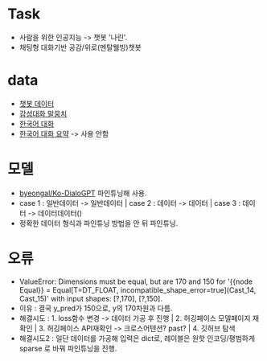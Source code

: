# Task
- 사람을 위한 인공지능 -> 챗봇 '나린'.
- 채팅형 대화기반 공감/위로(멘탈웰빙)챗봇

# data
- [챗봇 데이터](https://github.com/songys/Chatbot_data)
- [감성대화 말뭉치](https://aihub.or.kr/aidata/7978) 
- [한국어 대화](https://aihub.or.kr/aidata/85/download)
- [한국어 대화 요약](https://aihub.or.kr/aidata/30714) -> 사용 안함

# 모델
- [byeongal/Ko-DialoGPT](https://huggingface.co/byeongal/Ko-DialoGPT) 파인튜닝해 사용.
- case 1 : 일반데이터 -> 일반데이터 | case 2 : 데이터</s> -> 데이터 | case 3 : 데이터</s> -> 데이터</s>데이터(</s>)
- 정확한 데이터 형식과 파인튜닝 방법을 안 뒤 파인튜닝.

# 오류
- ValueError: Dimensions must be equal, but are 170 and 150 for '{{node Equal}} = Equal[T=DT_FLOAT, incompatible_shape_error=true](Cast_14, Cast_15)' with input shapes: [?,170], [?,150].
- 이유 : 결국 y_pred가 150으로, y의 170차원과 다름. 
- 해결시도 : 1. loss함수 변경 -> 데이터 가공 후 진행 | 2. 허깅페이스 모델페이지 재확인 | 3. 허깅페이스 API재확인 -> 크로스어텐션? past? | 4. 깃허브 탐색
- 해결시도2 : 일단 데이터를 가공해 입력은 dict로, 레이블은 원핫 인코딩/평범하게 sparse 로 바꿔 파인튜닝을 진행.
